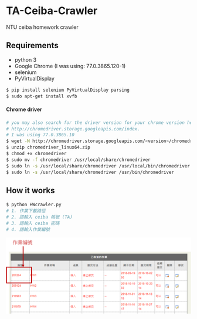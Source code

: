 # TA-Ceiba-Crawler
NTU ceiba homework crawler

## Requirements
- python 3
- Google Chrome (I was using: 77.0.3865.120-1)
- selenium
- PyVirtualDisplay


```bash
$ pip install selenium PyVirtualDisplay parsing 
$ sudo apt-get install xvfb
```
#### Chrome driver
```bash
# you may also search for the driver version for your chrome version here
# http://chromedriver.storage.googleapis.com/index.
# I was using 77.0.3865.10
$ wget -N http://chromedriver.storage.googleapis.com/<version>/chromedriver_linux64.zip
$ unzip chromedriver_linux64.zip
$ chmod +x chromedriver
$ sudo mv -f chromedriver /usr/local/share/chromedriver
$ sudo ln -s /usr/local/share/chromedriver /usr/local/bin/chromedriver
$ sudo ln -s /usr/local/share/chromedriver /usr/bin/chromedriver
```

## How it works
```bash
$ python HWcrawler.py
# 1. 作業下載路徑
# 2. 請輸入 ceiba 帳號 (TA)
# 3. 請輸入 ceiba 密碼
# 4. 請輸入作業編號 
```

![image](./homework_id.PNG)
